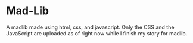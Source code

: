 # Mad-Lib
A madlib made using html, css, and javascript.
Only the CSS and the JavaScript are uploaded as of right now while I finish my story for madlib.
